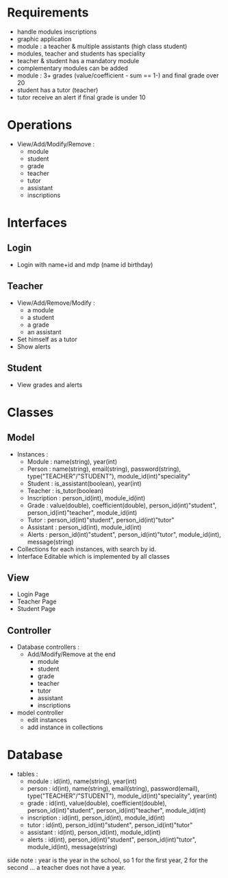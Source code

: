 Requirements
============

* handle modules inscriptions
* graphic application
* module : a teacher & multiple assistants (high class student)
* modules, teacher and students has speciality
* teacher & student has a mandatory module
* complementary modules can be added
* module : 3+ grades (value/coefficient - sum == 1-) and final grade over 20
* student has a tutor (teacher)
* tutor receive an alert if final grade is under 10


Operations
==========

* View/Add/Modify/Remove :
    * module
    * student
    * grade
    * teacher
    * tutor
    * assistant
    * inscriptions


Interfaces
==========

Login
-----
* Login with name+id  and mdp (name id birthday)


Teacher
-------
* View/Add/Remove/Modify :
    * a module
    * a student
    * a grade
    * an assistant
* Set himself as a tutor
* Show alerts

Student
-------
* View grades and alerts


Classes
=======

Model
-----
* Instances :
    * Module        : name(string), year(int)
    * Person        : name(string), email(string), password(string), type("TEACHER"/"STUDENT"), module_id(int)"speciality"
    * Student       : is_assistant(boolean), year(int)
    * Teacher       : is_tutor(boolean)
    * Inscription   : person_id(int), module_id(int)
    * Grade         : value(double), coefficient(double), person_id(int)"student", person_id(int)"teacher", module_id(int)
    * Tutor         : person_id(int)"student", person_id(int)"tutor"
    * Assistant     : person_id(int), module_id(int)
    * Alerts        : person_id(int)"student", person_id(int)"tutor", module_id(int), message(string)
* Collections for each instances, with search by id.
* Interface Editable which is implemented by all classes

View
----
* Login Page
* Teacher Page
* Student Page

Controller
----------
* Database controllers :
    * Add/Modify/Remove at the end
        * module
        * student
        * grade
        * teacher
        * tutor
        * assistant
        * inscriptions
* model controller
    * edit instances
    * add instance in collections

Database
========
* tables :
    * module        : id(int), name(string), year(int)
    * person        : id(int), name(string), email(string), password(email), type("TEACHER"/"STUDENT"), module_id(int)"speciality", year(int)
    * grade         : id(int), value(double), coefficient(double), person_id(int)"student", person_id(int)"teacher", module_id(int)
    * inscription   : id(int), person_id(int), module_id(int)
    * tutor         : id(int), person_id(int)"student", person_id(int)"tutor"
    * assistant     : id(int), person_id(int), module_id(int)
    * alerts        : id(int), person_id(int)"student", person_id(int)"tutor", module_id(int), message(string)

side note : year is the year in the school, so 1 for the first year, 2 for the second ... a teacher does not have a year.